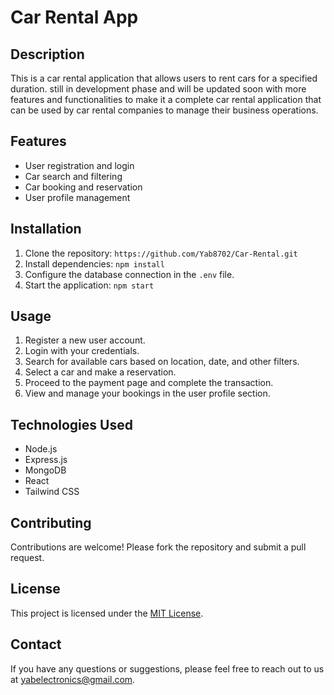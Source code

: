 # Car Rental App

## Description

This is a car rental application that allows users to rent cars for a specified duration. still in development phase and will be updated soon with more features and functionalities to make it a complete car rental application that can be used by car rental companies to manage their business operations.

## Features

- User registration and login
- Car search and filtering
- Car booking and reservation
- User profile management

## Installation

1. Clone the repository: `https://github.com/Yab8702/Car-Rental.git`
2. Install dependencies: `npm install`
3. Configure the database connection in the `.env` file.
4. Start the application: `npm start`

## Usage

1. Register a new user account.
2. Login with your credentials.
3. Search for available cars based on location, date, and other filters.
4. Select a car and make a reservation.
5. Proceed to the payment page and complete the transaction.
6. View and manage your bookings in the user profile section.

## Technologies Used

- Node.js
- Express.js
- MongoDB
- React
- Tailwind CSS

## Contributing

Contributions are welcome! Please fork the repository and submit a pull request.

## License

This project is licensed under the [MIT License](LICENSE).

## Contact

If you have any questions or suggestions, please feel free to reach out to us at [yabelectronics@gmail.com](mailto:evangadi@example.com).

